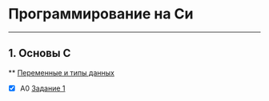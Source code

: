 # Программирование на Си
___
## 1. Основы С

** [Переменные и типы данных](https://github.com/nixsan7/cup/tree/main/chapter%201/section%201)
- [x] A0    [Задание 1](https://github.com/nixsan7/cup/blob/main/chapter%201/section%201/ex%201)
